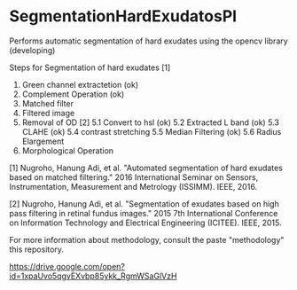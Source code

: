 # SegmentationHardExudatosPI
Performs automatic segmentation of hard exudates using the opencv library (developing)

Steps for Segmentation of hard exudates [1]

1. Green channel extractetion (ok)
2. Complement Operation (ok)
3. Matched filter
4. Filtered image
5. Removal of OD [2]
5.1 Convert to hsl (ok)
5.2 Extracted L band (ok)
5.3 CLAHE (ok)
5.4 contrast stretching
5.5 Median Filtering (ok)
5.6 Radius Elargement
6. Morphological Operation 

[1] Nugroho, Hanung Adi, et al. "Automated segmentation of hard exudates based on matched filtering." 2016 International Seminar on Sensors, Instrumentation, Measurement and Metrology (ISSIMM). IEEE, 2016.

[2] Nugroho, Hanung Adi, et al. "Segmentation of exudates based on high pass filtering in retinal fundus images." 2015 7th International Conference on Information Technology and Electrical Engineering (ICITEE). IEEE, 2015.

For more information about methodology, consult the paste "methodology" this repository.

https://drive.google.com/open?id=1xpaUvo5qgvEXvbp85ykk_RgmWSaGlVzH



